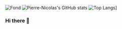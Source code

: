 ![Fond](https://github.com/Pierre-Nicolas-D-C/Pierre-Nicolas-D-C/blob/main/img/fond.jpg)
![Pierre-Nicolas's GitHub stats](https://github-readme-stats.vercel.app/api?username=Pierre-Nicolas-D-C&count_private=true&theme=dark)
![Top Langs](https://github-readme-stats.vercel.app/api/top-langs/?username=anuraghazra)]
### Hi there 👋
<!--
**Pierre-Nicolas-D-C/Pierre-Nicolas-D-C** is a ✨ _special_ ✨ repository because its `README.md` (this file) appears on your GitHub profile.

Here are some ideas to get you started:

- 🔭 I’m currently working on ...
- 🌱 I’m currently learning ...
- 👯 I’m looking to collaborate on ...
- 🤔 I’m looking for help with ...
- 💬 Ask me about ...
- 📫 How to reach me: ...
- 😄 Pronouns: ...
- ⚡ Fun fact: ...
-->
